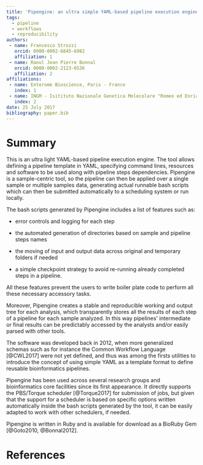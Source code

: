 ```yaml
---
title: 'Pipengine: an ultra simple YAML-based pipeline execution engine'
tags:
  - pipeline
  - workflows
  - reproducibility
authors:
 - name: Francesco Strozzi
   orcid: 0000-0002-6845-6982
   affiliation: 1
 - name: Raoul Jean Pierre Bonnal
   orcid: 0000-0002-2123-6536
   affiliation: 2
affiliations:
 - name: Enterome Bioscience, Paris - France
   index: 1
 - name: INGM - Isitituto Nazionale Genetica Molecolare "Romeo ed Enrica Invernizzi": Milan, Italy
   index: 2
date: 25 July 2017
bibliography: paper.bib
---
```


# Summary

This is an ultra light YAML-based pipeline execution engine. The tool allows defining a pipeline template in YAML, specifying command lines, resources and software to be used along with pipeline steps dependencies. Pipengine is a sample-centric tool, so the pipeline can then be applied over a single sample or multiple samples data, generating actual runnable bash scripts which can then be submitted automatically to a scheduling system or run locally.

The bash scripts generated by Pipengine includes a list of features such as: 

* error controls and logging for each step

* the automated generation of directories based on sample and pipeline steps names 

* the moving of input and output data across original and temporary folders if needed 

* a simple checkpoint strategy to avoid re-running already completed steps in a pipeline.

All these features prevent the users to write boiler plate code to perform all these necessary accessory tasks.

Moreover, Pipengine creates a stable and reproducible working and output tree for each analysis, which transparently stores all the results of each step of a pipeline for each sample analyzed. In this way pipelines' intermediate or final results can be predictably accessed by the analysts and/or easily parsed with other tools.

The software was developed back in 2012, when more generalized schemas such as for instance the Common Workflow Language [@CWL2017] were not yet defined, and thus was among the firsts utilities to introduce the concept of using simple YAML as a template format to define reusable bioinformatics pipelines. 

Pipengine has been used across several research groups and bioinformatics core facilities since its first appearance. It directly supports the PBS/Torque scheduler [@Torque2017] for submission of jobs, but given that the support for a scheduler is based on specific options written automatically inside the bash scripts generated by the tool, it can be easily adapted to work with other schedulers, if needed.

Pipengine is written in Ruby and is available for download as a BioRuby Gem [@Goto2010, @Bonnal2012].

# References


